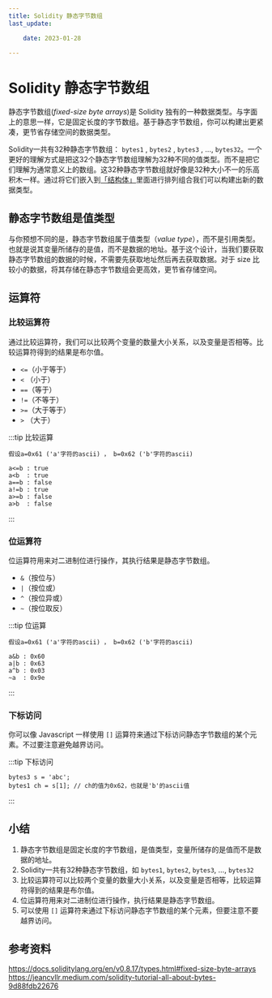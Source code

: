```yaml
---
title: Solidity 静态字节数组
last_update:

    date: 2023-01-28

---
```


# Solidity 静态字节数组

静态字节数组(*fixed-size byte arrays*)是 Solidity 独有的一种数据类型。与字面上的意思一样，它是固定长度的字节数组。基于静态字节数组，你可以构建出更紧凑，更节省存储空间的数据类型。

Solidity一共有32种静态字节数组： `bytes1` , `bytes2` , `bytes3` , …, `bytes32`。一个更好的理解方式是把这32个静态字节数组理解为32种不同的值类型。而不是把它们理解为通常意义上的数组。这32种静态字节数组就好像是32种大小不一的乐高积木一样。通过将它们嵌入到[「结构体」](struct)里面进行排列组合我们可以构建出新的数据类型。

## 静态字节数组是值类型

与你预想不同的是，静态字节数组属于值类型（*value type*），而不是引用类型。也就是说其变量所储存的是值，而不是数据的地址。基于这个设计，当我们要获取静态字节数组的数据的时候，不需要先获取地址然后再去获取数据。对于 size 比较小的数据，将其存储在静态字节数组会更高效，更节省存储空间。

## 运算符

### 比较运算符

通过比较运算符，我们可以比较两个变量的数量大小关系，以及变量是否相等。比较运算符得到的结果是布尔值。

* `<=`（小于等于）
* `<`  （小于）
* `==`（等于）
* `!=`（不等于）
* `>=`（大于等于）
* `>`  （大于）

:::tip 比较运算

```solidity
假设a=0x61 ('a'字符的ascii) ， b=0x62 ('b'字符的ascii)

a<=b : true
a<b  : true
a==b : false
a!=b : true
a>=b : false
a>b  : false
```

:::

### 位运算符

位运算符用来对二进制位进行操作，其执行结果是静态字节数组。

* `&`（按位与）
* `|`（按位或）
* `^`（按位异或）
* `~`（按位取反）

:::tip 位运算

```solidity
假设a=0x61 ('a'字符的ascii) ， b=0x62 ('b'字符的ascii)

a&b : 0x60
a|b : 0x63
a^b : 0x03
~a  : 0x9e
```

:::

### 下标访问

你可以像 Javascript 一样使用 `[]` 运算符来通过下标访问静态字节数组的某个元素。不过要注意避免越界访问。

:::tip 下标访问

```solidity
bytes3 s = 'abc';
bytes1 ch = s[1]; // ch的值为0x62，也就是'b'的ascii值
```

:::

## 小结

1. 静态字节数组是固定长度的字节数组，是值类型，变量所储存的是值而不是数据的地址。
2. Solidity一共有32种静态字节数组，如 `bytes1`, `bytes2`, `bytes3`, …, `bytes32`
3. 比较运算符可以比较两个变量的数量大小关系，以及变量是否相等，比较运算符得到的结果是布尔值。
4. 位运算符用来对二进制位进行操作，执行结果是静态字节数组。
5. 可以使用 `[]` 运算符来通过下标访问静态字节数组的某个元素，但要注意不要越界访问。

## 参考资料

https://docs.soliditylang.org/en/v0.8.17/types.html#fixed-size-byte-arrays
https://jeancvllr.medium.com/solidity-tutorial-all-about-bytes-9d88fdb22676
